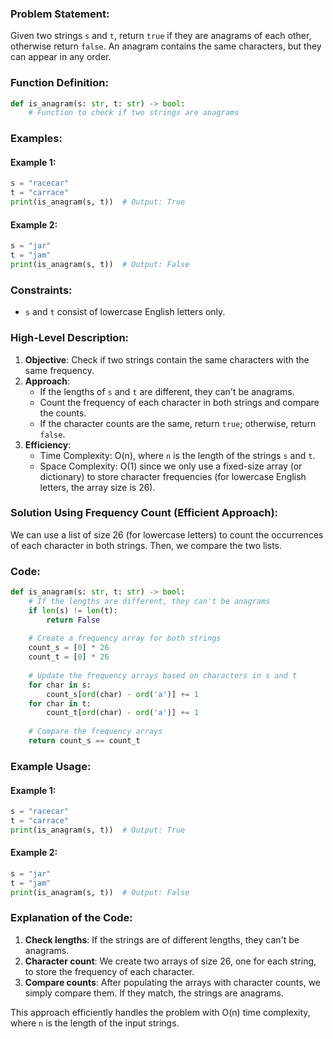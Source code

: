 ### Problem Statement:
Given two strings `s` and `t`, return `true` if they are anagrams of each other, otherwise return `false`. An anagram contains the same characters, but they can appear in any order.

### Function Definition:
```python
def is_anagram(s: str, t: str) -> bool:
    # Function to check if two strings are anagrams
```

### Examples:
#### Example 1:
```python
s = "racecar"
t = "carrace"
print(is_anagram(s, t))  # Output: True
```

#### Example 2:
```python
s = "jar"
t = "jam"
print(is_anagram(s, t))  # Output: False
```

### Constraints:
- `s` and `t` consist of lowercase English letters only.

### High-Level Description:
1. **Objective**: Check if two strings contain the same characters with the same frequency.
2. **Approach**:
   - If the lengths of `s` and `t` are different, they can't be anagrams.
   - Count the frequency of each character in both strings and compare the counts.
   - If the character counts are the same, return `true`; otherwise, return `false`.
3. **Efficiency**:
   - Time Complexity: O(n), where `n` is the length of the strings `s` and `t`.
   - Space Complexity: O(1) since we only use a fixed-size array (or dictionary) to store character frequencies (for lowercase English letters, the array size is 26).

### Solution Using Frequency Count (Efficient Approach):
We can use a list of size 26 (for lowercase letters) to count the occurrences of each character in both strings. Then, we compare the two lists.

### Code:

```python
def is_anagram(s: str, t: str) -> bool:
    # If the lengths are different, they can't be anagrams
    if len(s) != len(t):
        return False
    
    # Create a frequency array for both strings
    count_s = [0] * 26
    count_t = [0] * 26
    
    # Update the frequency arrays based on characters in s and t
    for char in s:
        count_s[ord(char) - ord('a')] += 1
    for char in t:
        count_t[ord(char) - ord('a')] += 1
    
    # Compare the frequency arrays
    return count_s == count_t
```

### Example Usage:

#### Example 1:
```python
s = "racecar"
t = "carrace"
print(is_anagram(s, t))  # Output: True
```

#### Example 2:
```python
s = "jar"
t = "jam"
print(is_anagram(s, t))  # Output: False
```

### Explanation of the Code:
1. **Check lengths**: If the strings are of different lengths, they can't be anagrams.
2. **Character count**: We create two arrays of size 26, one for each string, to store the frequency of each character.
3. **Compare counts**: After populating the arrays with character counts, we simply compare them. If they match, the strings are anagrams.

This approach efficiently handles the problem with O(n) time complexity, where `n` is the length of the input strings.
